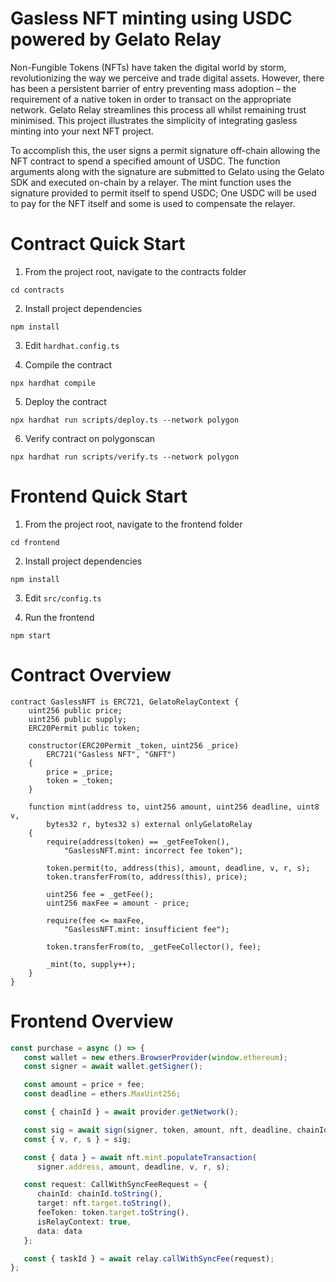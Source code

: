 # Gasless NFT minting using USDC powered by Gelato Relay
Non-Fungible Tokens (NFTs) have taken the digital world by storm, revolutionizing the way we perceive and trade digital assets. However, there has been a persistent barrier of entry preventing mass adoption – the requirement of a native token in order to transact on the appropriate network. Gelato Relay streamlines this process all whilst remaining trust minimised. This project illustrates the simplicity of integrating gasless minting into your next NFT project.

To accomplish this, the user signs a permit signature off-chain allowing the NFT contract to spend a specified amount of USDC. The function arguments along with the signature are submitted to Gelato using the Gelato SDK and executed on-chain by a relayer. The mint function uses the signature provided to permit itself to spend USDC; One USDC will be used to pay for the NFT itself and some is used to compensate the relayer.

# Contract Quick Start

1. From the project root, navigate to the contracts folder
```
cd contracts
```

2. Install project dependencies
```
npm install
```

3. Edit `hardhat.config.ts`

4. Compile the contract
```
npx hardhat compile
```

5. Deploy the contract
```
npx hardhat run scripts/deploy.ts --network polygon
```

6. Verify contract on polygonscan
```
npx hardhat run scripts/verify.ts --network polygon
```

# Frontend Quick Start

1. From the project root, navigate to the frontend folder
```
cd frontend
```

2. Install project dependencies
```
npm install
```

3. Edit `src/config.ts`

4. Run the frontend
```
npm start
```

# Contract Overview
```solidity
contract GaslessNFT is ERC721, GelatoRelayContext {
    uint256 public price;
    uint256 public supply;
    ERC20Permit public token;

    constructor(ERC20Permit _token, uint256 _price)
        ERC721("Gasless NFT", "GNFT")
    {
        price = _price;
        token = _token;
    }

    function mint(address to, uint256 amount, uint256 deadline, uint8 v,
        bytes32 r, bytes32 s) external onlyGelatoRelay
    {
        require(address(token) == _getFeeToken(),
            "GaslessNFT.mint: incorrect fee token");

        token.permit(to, address(this), amount, deadline, v, r, s);
        token.transferFrom(to, address(this), price);

        uint256 fee = _getFee();
        uint256 maxFee = amount - price;

        require(fee <= maxFee,
            "GaslessNFT.mint: insufficient fee");

        token.transferFrom(to, _getFeeCollector(), fee);

        _mint(to, supply++);
    }
}
```

# Frontend Overview
```ts
const purchase = async () => {
   const wallet = new ethers.BrowserProvider(window.ethereum);
   const signer = await wallet.getSigner();

   const amount = price + fee;
   const deadline = ethers.MaxUint256;

   const { chainId } = await provider.getNetwork();

   const sig = await sign(signer, token, amount, nft, deadline, chainId);
   const { v, r, s } = sig;

   const { data } = await nft.mint.populateTransaction(
      signer.address, amount, deadline, v, r, s);

   const request: CallWithSyncFeeRequest = {
      chainId: chainId.toString(),
      target: nft.target.toString(),
      feeToken: token.target.toString(),
      isRelayContext: true,
      data: data
   };

   const { taskId } = await relay.callWithSyncFee(request);
};
```
